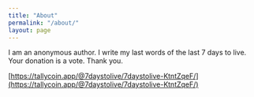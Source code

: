 ```yaml
---
title: "About"
permalink: "/about/"
layout: page
---
```


I am an anonymous author.
I write my last words of the last 7 days to live.
Your donation is a vote.
Thank you.

[https://tallycoin.app/@7daystolive/7daystolive-KtntZqeF/](https://tallycoin.app/@7daystolive/7daystolive-KtntZqeF/)